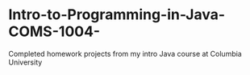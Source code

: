 # Intro-to-Programming-in-Java-COMS-1004-
Completed homework projects from my intro Java course at Columbia University
